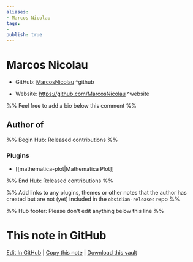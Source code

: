 ```yaml
---
aliases:
- Marcos Nicolau
tags:
- 
publish: true
---
```


# Marcos Nicolau

- GitHub: [MarcosNicolau](https://github.com/MarcosNicolau/) ^github
<!-- - Discord: `@` ^discord-->
- Website: <https://github.com/MarcosNicolau> ^website
<!-- - [[Publish sites|Publish site]]: <https://> ^publish-->

%% Feel free to add a bio below this comment %%


## Author of

%% Begin Hub: Released contributions %%
### Plugins
- [[mathematica-plot|Mathematica Plot]]

%% End Hub: Released contributions %%

%% Add links to any plugins, themes or other notes that the author has created but are not (yet) included in the `obsidian-releases` repo %%

<!--
### Unlisted plugins
-->

<!--
### Others
-->

<!--
## Sponsor this author
-->

<!-- - [[GitHub sponsors]]: [Sponsor @MarcosNicolau on GitHub Sponsors](https://github.com/sponsors/MarcosNicolau) ^github-sponsor-->
<!-- - [[Buy me a coffee]]: <https://> ^buy-me-a-coffee-->
<!-- - [[PayPal]]: <https://> ^paypal-->
<!-- - [[Patreon]]: <https://> ^patreon-->

<!--
## Follow this author
-->

<!-- - [[YouTube Channels|On YouTube]]: <https://> ^youtube-->
<!-- - Twitter: <https://> ^twitter-->
<!-- - ... -->

%% Hub footer: Please don't edit anything below this line %%

# This note in GitHub

<span class="git-footer">[Edit In GitHub](https://github.dev/obsidian-community/obsidian-hub/blob/main/01%20-%20Community/People/MarcosNicolau.md "git-hub-edit-note") | [Copy this note](https://raw.githubusercontent.com/obsidian-community/obsidian-hub/main/01%20-%20Community/People/MarcosNicolau.md "git-hub-copy-note") | [Download this vault](https://github.com/obsidian-community/obsidian-hub/archive/refs/heads/main.zip "git-hub-download-vault") </span>
